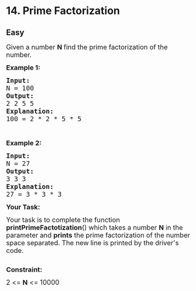 # 14. Prime Factorization
## Easy 
<div class="problem-statement">
                <p></p><p><span style="font-size:18px">Given a number <strong>N </strong>find the prime factorization of the number.</span></p>

<p><span style="font-size:18px"><strong>Example 1:</strong></span></p>

<pre><span style="font-size:18px"><strong>Input:
</strong>N = 100<strong>
Output:
</strong>2 2 5 5
<strong>E</strong><strong>xplanation:
</strong>100 = 2 * 2 * 5 * 5</span>
</pre>

<p>&nbsp;</p>

<p><span style="font-size:18px"><strong>Example 2:</strong></span></p>

<pre><span style="font-size:18px"><strong>Input:
</strong>N = 27<strong>
Output:
</strong>3 3 3
<strong>Explanation:
</strong>27 = 3 * 3 * 3</span></pre>

<p><strong><span style="font-size:18px">Your Task:</span></strong></p>

<p><span style="font-size:18px">Your task is to complete the function <strong>printPrimeFactotization</strong>() which takes a number <strong>N</strong> in the parameter and <strong>prints</strong> the prime factorization of the number space separated. The new line is printed by the driver's code.</span><br>
&nbsp;</p>

<p><span style="font-size:18px"><strong>Constraint:</strong></span></p>

<p><span style="font-size:18px">2 &lt;= <strong>N</strong> &lt;= 10000</span></p>
 <p></p>
            </div>